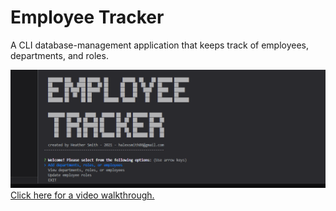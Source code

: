 # Employee Tracker
A CLI database-management application that keeps track of employees, departments, and roles.

![screenshot of application](./Assets/screenshot.png?raw=true "screenshot of application banner and main menu")
[Click here for a video walkthrough.](https://)<br><br>
